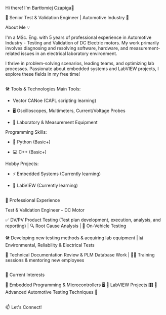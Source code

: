 Hi there! I'm Bartłomiej Czapiga👋

🚗 Senior Test & Validation Engineer | Automotive Industry 🔬



About Me 💡

I'm a MSc. Eng. with 5 years of professional experience in Automotive Industry - Testing and Validation of DC Electric motors. My work primarily involves diagnosing and resolving software, hardware, and measurement-related issues in an electrical laboratory environment.

I thrive in problem-solving scenarios, leading teams, and optimizing lab processes. Passionate about embedded systems and LabVIEW projects, I explore these fields in my free time!


##
🛠️ Tools & Technologies
Main Tools:

- Vector CANoe (CAPL scripting learning)

- 🖥️ Oscilloscopes, Multimeters, Current/Voltage Probes

- 🔬 Laboratory & Measurement Equipment <br />


Programming Skills:

- 🐍 Python (Basic+)

- 💻 C++ (Basic+)

Hobby Projects:

- ⚡ Embedded Systems (Currently learning)
  
- 🔧 LabVIEW (Currently learning)
  

##
💼 Professional Experience  


Test & Validation Engineer – DC Motor

✅ DV/PV Product Testing (Test plan development, execution, analysis, and reporting) | 🔍 Root Cause Analysis | 🚗 On-Vehicle Testing

🛠️ Developing new testing methods & acquiring lab equipment | 📊 Environmental, Reliability & Electrical Tests

📜 Technical Documentation Review & PLM Database Work | 👨‍🏫 Training sessions & mentoring new employees
##
##
🚀 Current Interests

🔹 Embedded Programming & Microcontrollers 🖥️
🔹 LabVIEW Projects 🎛️
🔹 Advanced Automotive Testing Techniques 🚗

##
📫 Let's Connect!
